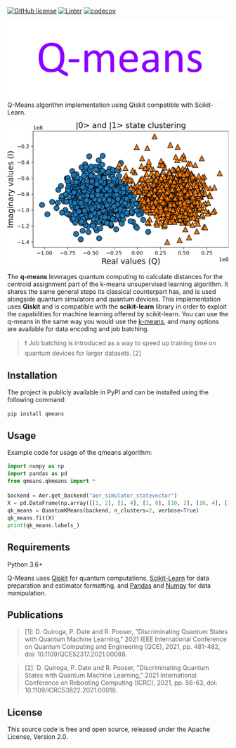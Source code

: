 [![GitHub license](https://img.shields.io/github/license/Raijeku/qmeans)](https://github.com/Raijeku/qmeans/blob/main/LICENSE)
[![Linter](https://img.shields.io/badge/code%20style-pylint-orange)](https://github.com/PyCQA/pylint)
[![codecov](https://codecov.io/gh/Raijeku/qmeans/branch/main/graph/badge.svg?token=CC7BQ1P8T8)](https://codecov.io/gh/Raijeku/qmeans)

[![Clustering example](https://raw.githubusercontent.com/Raijeku/qmeans/main/q-means.png)](https://qmeans.readthedocs.io/)
<br>
Q-Means algorithm implementation using Qiskit compatible with Scikit-Learn.

[![Clustering example](https://raw.githubusercontent.com/Raijeku/discriminating-quantum-states/main/experiments/clustering_0_qubit_both.png)](https://github.com/Raijeku/discriminating-quantum-states)

The **q-means** leverages quantum computing to calculate distances for the centroid assignment part
of the k-means unsupervised learning algorithm. It shares the same general steps its classical
counterpart has, and is used alongside quantum simulators and quantum devices. This implementation
uses **Qiskit** and is compatible with the **scikit-learn** library in order to exploit the
capabilities for machine learning offered by scikit-learn. You can use the q-means in the same way
you would use the
[k-means](https://scikit-learn.org/stable/modules/generated/sklearn.cluster.KMeans.html), and
many options are available for data encoding and job batching.

> :exclamation: Job batching is introduced as a way to speed up training time on quantum devices for larger datasets. [2]

## Installation

The project is publicly available in PyPI and can be installed using the following command:

`pip install qmeans`

## Usage

Example code for usage of the qmeans algorithm:

```python
import numpy as np
import pandas as pd
from qmeans.qkmeans import *

backend = Aer.get_backend("aer_simulator_statevector")
X = pd.DataFrame(np.array([[1, 2], [1, 4], [1, 0], [10, 2], [10, 4], [10, 0]]))
qk_means = QuantumKMeans(backend, n_clusters=2, verbose=True)
qk_means.fit(X)
print(qk_means.labels_)
```

## Requirements

Python 3.6+

Q-Means uses [Qiskit](https://github.com/Qiskit/qiskit) for quantum computations, [Scikit-Learn](https://github.com/scikit-learn/scikit-learn) for data preparation and estimator formatting, and [Pandas](https://github.com/pandas-dev/pandas) and [Numpy](https://github.com/numpy/numpy) for data manipulation.

## Publications

> [1]: D. Quiroga, P. Date and R. Pooser, "Discriminating Quantum States with Quantum Machine Learning," 2021 IEEE International Conference on Quantum Computing and Engineering (QCE), 2021, pp. 481-482, doi: 10.1109/QCE52317.2021.00088.

> [2]: D. Quiroga, P. Date and R. Pooser, "Discriminating Quantum States with Quantum Machine Learning," 2021 International Conference on Rebooting Computing (ICRC), 2021, pp. 56-63, doi: 10.1109/ICRC53822.2021.00018.
      
## License

This source code is free and open source, released under the Apache License, Version 2.0.